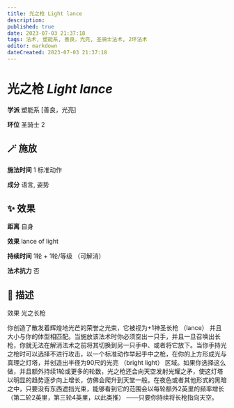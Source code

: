 ```yaml
---
title: 光之枪 Light lance
description: 
published: true
date: 2023-07-03 21:37:18
tags: 法术, 塑能系, 善良，光亮, 圣骑士法术, 2环法术
editor: markdown
dateCreated: 2023-07-03 21:37:18
---
```


# **光之枪** *Light lance*

**学派** 塑能系 \[善良，光亮\] 

**环位** 圣骑士 2

## 🪄 施放

**施法时间** 1 标准动作

**成分** 语言, 姿势

## ✨ 效果  

**距离** 自身 

**效果** lance of light 

**持续时间** 1轮 + 1轮/等级 （可解消） 

**法术抗力** 否

## 📖 描述

效果              光之长枪

你创造了散发着辉煌地光芒的荣誉之光束，它被视为+1神圣长枪 （lance） 并且大小与你的体型相匹配。当施放该法术时你必须空出一只手，并且一旦召唤出长枪，你就无法在解消法术之前将其切换到另一只手中、或者将它放下。当你手持光之枪时可以选择不进行攻击，以一个标准动作举起手中之枪，在你的上方形成光与真理之灯塔，并创造出半径为90尺的光亮 （bright light） 区域。如果你选择这么做，并且额外持续1轮或更多的轮数，光之枪还会向天空发射光耀之矛，使这灯塔以明显的趋势逐步向上增长，仿佛会爬升到天堂一般。在夜色或者其他形式的黑暗之中，只要没有东西遮挡光束，能够看到它的范围会以每轮额外2英里的频率增长 （第二轮2英里，第三轮4英里，以此类推） ——只要你持续将长枪指向天空。
    